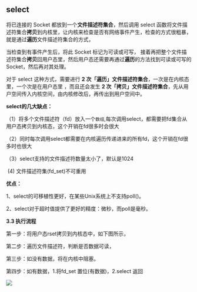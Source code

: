 ## select

将已连接的 Socket 都放到一个**文件描述符集合**，然后调用 select 函数将文件描述符集合**拷贝**到内核里，让内核来检查是否有网络事件产生，检查的方式很粗暴，就是通过**遍历**文件描述符集合的方式，

当检查到有事件产生后，将此 Socket 标记为可读或可写， 接着再把整个文件描述符集合**拷贝**回用户态里，然后用户态还需要再通过**遍历**的方法找到可读或可写的 Socket，然后再对其处理。



对于 select 这种方式，需要进行 **2 次「遍历」文件描述符集合**，一次是在内核态里，一个次是在用户态里 ，而且还会发生 **2 次「拷贝」文件描述符集合**，先从用户空间传入内核空间，由内核修改后，再传出到用户空间中。



**select的几大缺点：**

（1）将多个文件描述符（fd）放入一个`数组`,每次调用select，都需要把fd集合从用户态拷贝到内核态，这个开销在fd很多时会很大

（2）同时每次调用select都需要在内核遍历传递进来的所有fd，这个开销在fd很多时也很大

（3）select支持的文件描述符数量太小了，默认是1024

​	(4) 文件描述符集(fd_set)不可重用

**优点：**

1、select的可移植性更好，在某些Unix系统上不支持poll()。

2、select对于超时值提供了更好的精度：微秒，而poll是毫秒。



**3.3 执行流程**

第一步：将用户态rset拷贝到内核态中，如下图所示，

第二步：遍历文件描述符，判断是否数据可读，

第三步：如没有数据，将在内核中阻塞。

第四步：如有数据，1.将fd_set 置位(有数据)，2.select 返回

![](https://youpaiyun.zongqilive.cn/image/20210314181433.png)









